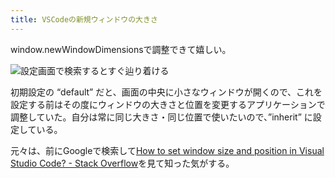 ```yaml
---
title: VSCodeの新規ウィンドウの大きさ
---
```

window.newWindowDimensionsで調整できて嬉しい。

![](https://lh3.googleusercontent.com/docs/ADP-6oGn0Tp37RmTrY0tW-dMFZEdtXWI84ZywAylr6cqUQ3JZ5QNmewULxMauhn2FW3GKm4MPkLYadepdAF8Onc1k8I2ZWzSILAh5DbGba2jFlWuznAaz1DeAUXaYd9lUWkaFxl01DNdD7ClhaT2KyDD1ZElhKiA3s7EMWt7ClzRNY7-TCMXUyUJ4X2wxjyq-AAtU9y6gTenTGMgFRSDBRJ-pUZxEVWAYFrUdp7XTZbKJRH8eKe-mU1kGAYOprvyB2dAg15k6HbDmwW69KfHazT1duEZWW8taehEsmxdluAoEOuAJyvl2livYnToQpuG6qOrykA2Fat9tMclmg0bCi7PL0IkLFXrw-uE6MHVkCXW-kLRqBMZVQiDX-3ppMVLNL0FO44DniR7O8MNqeODers348gYbWsPaIM3qYlOQ0BzqcKgj3hQE13Nj5apu20UNj0uzkemyjGj2zvDeXRjil6smpmk6dyWPE5J04K_m1Oh0_twjKsfRIN9QseFObDeZV6rKDv93ydzNkRjE5MA4wdNwBCQlfTNb-qtvPtjGFbHTsWhjyZobMCT-wbG1B82EZo06gA8sCPZMwTBJrUAhWbOp2p4T73zOaCUv-e8cWKQrYv_uhTEwQp4dbwAsPvJ36MgRd2Voa3_HzCYHnTGuzU17oZpvAEnawmsdHjBi3vuvHB421oCo8TKwxwgcq-ATXNOoyGqQBkALu23DhswdxUPI9L8MzSgL4pgr2CSgitdnyU1pwP7fgGPXVPVsC44yxxti4XhnlU3DeVceqTbiaT4IUKm7RECyl1p8pdBL23_ygfe2lJnZ6mcmCNhMs1C9y_YE_SQSV1q6M5Tchf7096AqMJyr1IPlNlRsiLGN80cUJz6YFCWtd37Rlpk5102IZ6UIXaNwIPQLwYNg0xnm-mQxNIC3N-JsFii9NBNS1YpLrF-d9qJVhiJKmRyc8Zhz6a5RzU2_UXyF1SVnOo57N-TAq7YU-tHoTous-jHRpn3arZw8HPePvTOjAKKzLFdvEvX7qmQ0bdm-rejf0ZnzH9dnxDxodL6bGy1GllzZKLbSAutCIIXU-6f_swyVwXKpDioQMuSBJ-oTdkfUYp9R5w8nptZFBsyJxHLYyWCY5tujuDB4sIVjIBoJEU_dQSdmVof2ns7m3wjC8_wFUYLIIHwWYYCbu6IinzP5G7wmn6yzMaJObIXQ7mXUnwpaLGNDp4mMH0hWYh0_JZBsTfKGctxuk8hDX87w5OLDQukhmWO0sufZBp4jQ "設定画面で検索するとすぐ辿り着ける")

初期設定の “default” だと、画面の中央に小さなウィンドウが開くので、これを設定する前はその度にウィンドウの大きさと位置を変更するアプリケーションで調整していた。自分は常に同じ大きさ・同じ位置で使いたいので、”inherit” に設定している。

元々は、前にGoogleで検索して[How to set window size and position in Visual Studio Code? - Stack Overflow](https://stackoverflow.com/questions/44412233/how-to-set-window-size-and-position-in-visual-studio-code)を見て知った気がする。
